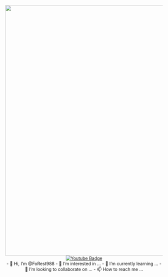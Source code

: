 <div id="header" align="center">
  <img src="https://media.giphy.com/media/tRsAZH9SwuTxm/giphy.gif" width="800"/>
  <div id="badges">
  <a href="https://www.youtube.com/channel/UC4YmJX2II_6jKNJEhlDdJIQ">
    <img src="https://img.shields.io/badge/YouTube-red?style=for-the-badge&logo=youtube&logoColor=white" alt="Youtube Badge"/>
  </a>
</div>
- 👋 Hi, I’m @FoRest988
- 👀 I’m interested in ...
- 🌱 I’m currently learning ...
- 💞️ I’m looking to collaborate on ...
- 📫 How to reach me ...

<!---
FoRest988/FoRest988 is a ✨ special ✨ repository because its `README.md` (this file) appears on your GitHub profile.
You can click the Preview link to take a look at your changes.
--->
